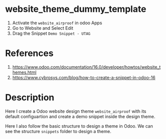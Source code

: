# website_theme_dummy_template
1. Activate the `website_airproof` in odoo Apps
2. Go to Website and Select Edit
3. Drag the Snippet `Demo Snippet - UTAG`

# References
1. https://www.odoo.com/documentation/16.0/developer/howtos/website_themes.html
2. https://www.cybrosys.com/blog/how-to-create-a-snippet-in-odoo-16

# Description
Here I create a Odoo website design theme `website_airproof` with its default configuartion and create a demo snippet inside the design theme.

Here I also follow the basic structure to design a theme in Odoo. We can see the structure `snippets` folder to design a theme.
